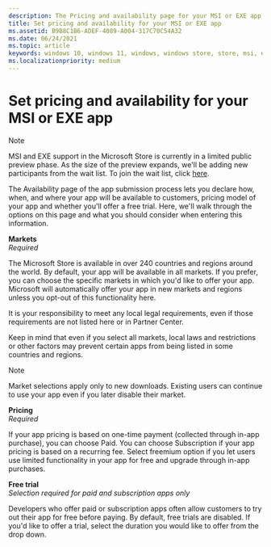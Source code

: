 ```yaml
---
description: The Pricing and availability page for your MSI or EXE app lets you determine how much your app will cost, whether you'll offer a free trial, and how, when, and where it will be available to customers.
title: Set pricing and availability for your MSI or EXE app
ms.assetid: B9B8C1B6-ADEF-4089-A004-317C70C54A32
ms.date: 06/24/2021
ms.topic: article
keywords: windows 10, windows 11, windows, windows store, store, msi, exe, unpackaged, unpackaged app, desktop app, traditional desktop app, price, available, discoverable, free trial, trials, trial, apps, release date
ms.localizationpriority: medium
---
```


# Set pricing and availability for your MSI or EXE app

> [!NOTE]
> MSI and EXE support in the Microsoft Store is currently in a limited public preview phase. As the size of the preview expands, we'll be adding new participants from the wait list. To join the wait list, click [here](https://aka.ms/storepreviewwaitlist).

The Availability page of the app submission process lets you declare how, when, and where your app will be available to customers, pricing model of your app and whether you'll offer a free trial. Here, we'll walk through the options on this page and what you should consider when entering this information.

**Markets**<br>*Required*

The Microsoft Store is available in over 240 countries and regions around the world.  By default, your app will be available in all markets. If you prefer, you can choose the specific markets in which you'd like to offer your app. Microsoft will automatically offer your app in new markets and regions unless  you opt-out of this functionality here.

It is your responsibility to meet any local legal requirements, even if those requirements are not listed here or in Partner Center.

Keep in mind that even if you select all markets, local laws and restrictions or other factors may prevent certain apps from being listed in some countries and regions.

> [!NOTE]
> Market selections apply only to new downloads. Existing users can continue to use your app even if you later disable their market.

**Pricing**<br>*Required*

If your app pricing is based on one-time payment (collected through in-app purchase), you can choose Paid. You can choose Subscription if your app pricing is based on a recurring fee. Select freemium option if you let users use limited functionality in your app for free and upgrade through in-app purchases.

**Free trial**<br>*Selection required for paid and subscription apps only*

Developers who offer paid or subscription apps often allow customers to try out their app for free before paying. By default, free trials are disabled. If you'd like to offer a trial, select the duration you would like to offer from the drop down.
